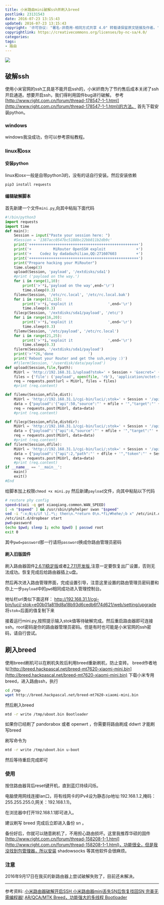 ```yaml
---
title: 小米路由mini破解ssh并刷入breed
postlink: 23131543
date: 2016-07-23 13:15:43
updated: 2016-07-23 13:15:43
copyright: '许可协议: "署名-非商用-相同方式共享 4.0" 转载请保留原文链接及作者。'
copyrightlink: https://creativecommons.org/licenses/by-nc-sa/4.0/
categories:
tags:
- 路由
---
```


![](https://farm8.staticflickr.com/7771/28455536346_e8e3cc2f10_o_d.png)
<!--more-->
## 破解ssh

使用小米官网的ssh工具是不能开启ssh的，小米奸商为了节约售后成本关闭了ssh开启通道。想要开启ssh，我们得利用固件bug进行破解。
参考[http://www.right.com.cn/forum/thread-178547-1-1.html](http://www.right.com.cn/forum/thread-178547-1-1.html)的方法。
首先下载安装python。

### windows

windows我没成功，你可以参考原帖教程。

### linux和osx

#### 安装python

linux和osx一般是自带python3的，没有的话自行安装。然后安装依赖

```bash
pip3 install requests
```

#### 编辑破解脚本

首先新建一个文件`mini.py`,向其中粘贴下面代码

```python
#!/bin/python3
import requests
import time
def main():
    Session = input("Paste your session here: ")
    #Session = '1387acc0547bc5188bc22bb811b2db9c'
    print('++++++++++++++++++++++++++++++++++++++++++++++++++')
    print('+          MiRouter OpenSSH exploit              +')
    print('+    Codez by dadadazhiliao,QQ:271607603         +')
    print('++++++++++++++++++++++++++++++++++++++++++++++++++')
    print("Prepare hacking your MiRouter")
    time.sleep(3)
    upload(Session, 'payload', '/extdisks/sda1')
    #print ('payload on the way.')
    for i in range(1,10):
        print('>'*i,'payload on the way',end='\r')
        time.sleep(0.3)
    filemv(Session, '/etc/rc.local', '/etc/rc.local.bak')
    for i in range(11,15):
        print('>'*i,'exploit it                ',end='\r')
        time.sleep(0.3)
    filecp(Session, '/extdisks/sda1/payload', '/etc/')
    for i in range(16,20):
        print('>'*i,'exploit it                ',end='\r')
        time.sleep(0.3)
    filemv(Session, '/etc/payload', '/etc/rc.local')
    for i in range(21,25):
        print('>'*i,'exploit it                ',end='\r')
        time.sleep(0.3)
    filerm(Session, '/extdisks/sda1/payload')
    print('>'*26,'done                ')
    print('Reboot your Router and get the ssh,enjoy :)')
    #filerm(Session, '/userdisk/data/payload')
def upload(Session,file,fpath):
    MiUrl = 'http://192.168.31.1/upload?stok=' + Session + '&secret=' + Session + '&target=' + fpath + '&targetRootPath=/'
    files = {'file': ('payload', open(file, 'rb'), 'application/octet-stream', {'Expires': '0'})}
    req = requests.post(url = MiUrl, files = files)
    #print (req.content)

def filemv(Session,mfile,dist):
    MiUrl = 'http://192.168.31.1/cgi-bin/luci/;stok=' + Session + '/api/xqdatacenter/request'
    data = {"payload":'{"api":50,"source":"' + mfile + '","target":"' + dist + '","token":"' + Session +'"}'}
    req = requests.post(MiUrl, data=data)
    #print (req.content)

def filecp(Session,mfile,distdir):
    MiUrl = 'http://192.168.31.1/cgi-bin/luci/;stok=' + Session + '/api/xqdatacenter/request'
    data = {"payload":'{"api":4,"source":"' + mfile + '","target":"' + distdir + '","token":"' + Session +'"}'}
    req = requests.post(MiUrl, data=data)
    #print (req.content)
def filerm(Session,dfile):
    MiUrl = 'http://192.168.31.1/cgi-bin/luci/;stok=' + Session + '/api/xqdatacenter/request'
    data = {"payload":'{"api":2,"path":"' + dfile + '","token":"' + Session +'"}'}
    req = requests.post(MiUrl, data=data)
    #print (req.content)
if __name__ == '__main__':
    main()
    exit()
#End
```

给脚本加上权限`chmod +x mini.py`
然后新建`payload`文件，向其中粘贴以下代码

```bash
# restore phy config
speed=$(uci -q get xiaoqiang.common.WAN_SPEED)
[ -n "$speed" ] && /usr/sbin/phyhelper swan "$speed"
sed -i ":x;N;s/if \[.*\; then\n.*return 0\n.*fi/#hehe/;b x" /etc/init.d/dropbear
/etc/init.d/dropbear start
pwd=password
(echo $pwd; sleep 1; echo $pwd) | passwd root
exit 0
```

其中`pwd=password`那一行请将`password`换成你路由管理员密码

#### 刷入旧版固件

刷入路由器固件[2.6.11稳定版](http://bigota.miwifi.com/xiaoqiang/rom/r1cm/miwifi_r1cm_firmware_4d092_2.6.11.bin)或者[2.7.11开发版](http://bigota.miwifi.com/xiaoqiang/rom/r1cm/miwifi_r1cm_firmware_b9d56_2.7.11.bin),注意一定要恢复出厂设置，否则无法成功。恢复完成后给路由器插上u盘。

然后再次进入路由管理界面，完成设置引导，注意这里设置的路由管理员密码要和你上一步`payload`中的`pwd`相同成功进入管理控制台。

地址栏url类似下面这样：
<http://192.168.31.1/cgi-bin/luci/;stok=e00b01a819d8a18b93d6cedb6f74d621/web/setting/upgrade> 将`stok=`后面的值复制下来

接着运行mini.py,按照提示输入stok值等待破解完成。然后重启路由器即可连接ssh。root密码是你的路由器管理员密码。但是有时也可能是小米官网的ssh密码，请自行尝试。

## 刷入breed

使用breed刷机可以在刷机失败后利用breed重新刷机，防止变砖。
breed作者地址[http://breed.hackpascal.net/breed-mt7620-xiaomi-mini.bin](http://breed.hackpascal.net/breed-mt7620-xiaomi-mini.bin)
下载小米专用breed，进入路由ssh，执行

```bash
cd /tmp
wget http://breed.hackpascal.net/breed-mt7620-xiaomi-mini.bin
```

然后刷入breed

```bash
mtd -r write /tmp/uboot.bin Bootloader
```

如果你已经刷了 pandorabox 或者 openwrt ，你需要将路由刷成 ddwrt 才能刷写breed

刷写命令为

```bash
mtd -r write /tmp/uboot.bin u-boot
```

然后等待重启完成即可

### 使用

按住路由器背后reset键开机，直到蓝灯持续闪烁。

电脑使用网线连接lan口，将有线网卡的IPv4设为静态(ip地址:192.168.1.2,掩码：255.255.255.0,网关：192.168.1.1)。

在浏览器中打开192.168.1.1即可进入。

建议刷写 breed 完成后立即进入备份 sn 。

备份好后，你就可以随意刷机了，不用担心路由损坏。这里我推荐华硕的固件[http://www.right.com.cn/forum/thread-158208-1-1.html](http://www.right.com.cn/forum/thread-158208-1-1.html)，功能很全，但是我没找到包管理器，所以安装 shadowsocks 等其他软件会很麻烦。

### 注意

2016年9月17日在我买的新路由器上尝试破解失败了，目前还未解决。

---

参考资料:
[小米路由器破解开启SSH 小米路由器mini丢失SN后恢复找回SN 完美无需编程器!](http://www.right.com.cn/forum/thread-178547-1-1.html)
[AR/QCA/MTK Breed，功能强大的多线程 Bootloader](http://www.right.com.cn/forum/thread-161906-1-1.html)

